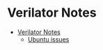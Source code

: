 # Verilator Notes

<!--toc:start-->
- [Verilator Notes](#verilator-notes)
  - [Ubuntu issues](#ubuntu-issues)
<!--toc:end-->


